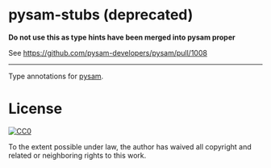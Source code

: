 # pysam-stubs (deprecated)

**Do not use this as type hints have been merged into pysam proper**

See https://github.com/pysam-developers/pysam/pull/1008

---

Type annotations for [pysam](https://pysam.readthedocs.io/).

# License

[![CC0](https://licensebuttons.net/p/zero/1.0/80x15.png)](http://creativecommons.org/publicdomain/zero/1.0/)

To the extent possible under law, the author has waived all copyright and related or neighboring rights to this work.
